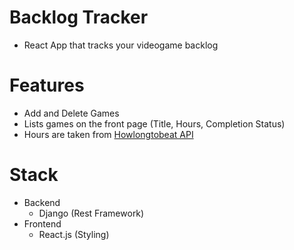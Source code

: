 # Backlog Tracker
- React App that tracks your videogame backlog
# Features
- Add and Delete Games
- Lists games on the front page (Title, Hours, Completion Status)
- Hours are taken from [Howlongtobeat API](https://github.com/ckatzorke/howlongtobeat)
# Stack
- Backend
    - Django (Rest Framework)
- Frontend
    - React.js (Styling)

